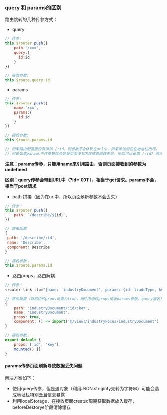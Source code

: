 ### query 和 params的区别

路由跳转的几种传参方式：

* query

```js
// 传参: 
this.$router.push({
    path:'/xxx',
    query:{
      id:id
    }
})  

// 接收参数:
this.$route.query.id
```

* params

```js
// 传参: 
this.$router.push({
    name:'xxx',
    params:{
      id:id
    }  
})

// 接收参数:
this.$route.params.id

// 如果路由配置里没有添加 /:id，则参数不会体现在url中，如果添加则会在地址栏出现，
// 但是如果params不传参数就会导致页面没有内容或者跳转失败，所以可以设置 /:id? 表示可选
```

**注意：params传参，只能用name来引用路由，否则页面接收到的参数为undefined**

**区别：query传参会带到URL中（?id='001'），相当于get请求。params不会，相当于post请求**

* path 拼接（因为在url中，所以页面刷新参数不会丢失）

```js
// 传参：
this.$router.push({
    path: `/describe/${id}`,
})

// 路由配置
{
 path: '/describe/:id',
 name: 'Describe',
 component: Describe
}

// 接收参数：
this.$route.params.id
```

* 路由props，路由解耦

```js
// 传参：
<router-link :to="{name: 'industryDocument', params: {id: tradeType, key: industryType}}"></router-link>

// 路由配置（将路由的props设置为true，组件内通过props接收params参数，query接收不到）
{
    path: 'industryDocument/:id/:key',
    name: 'industryDocument',
    props: true,
    component: () => import('@/views/industryFocus/industryDocument')
}

// 接收参数：
export default {
    props: ['id', 'key'],
    mounted() {}
}
```

#### params传参页面刷新导致数据丢失问题

解决方案如下：

* 使用query传参，但是遇对象（利用JSON.striginfy先转为字符串）可能会造成地址栏特别丑且信息暴露
* 利用localStorage，在接收页面created周期获取数据放入缓存，beforeDestorye阶段清除缓存



